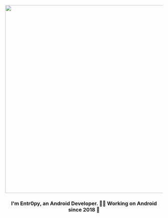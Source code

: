 <div align="center">
<img src="https://rishavanand.github.io/static/images/greetings.gif" align="center" height="" width="600" />
</div>  
  

### <div align="center">I'm Entr0py, an Android Developer. 👨‍💻 Working on Android since 2018 🚀</div>  

